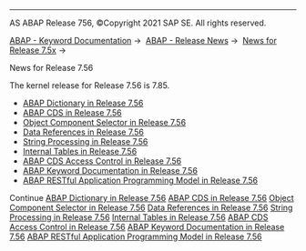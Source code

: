   

* * *

AS ABAP Release 756, ©Copyright 2021 SAP SE. All rights reserved.

[ABAP - Keyword Documentation](javascript:call_link\('abenabap.htm'\)) →  [ABAP - Release News](javascript:call_link\('abennews.htm'\)) →  [News for Release 7.5x](javascript:call_link\('abennews-75.htm'\)) → 

News for Release 7.56

The kernel release for Release 7.56 is 7.85.

-   [ABAP Dictionary in Release 7.56](javascript:call_link\('abennews-756-ddic.htm'\))
-   [ABAP CDS in Release 7.56](javascript:call_link\('abennews-756-abap_cds.htm'\))
-   [Object Component Selector in Release 7.56](javascript:call_link\('abennews-756-obj_comp_selector.htm'\))
-   [Data References in Release 7.56](javascript:call_link\('abennews-756-dref.htm'\))
-   [String Processing in Release 7.56](javascript:call_link\('abennews-756-strings.htm'\))
-   [Internal Tables in Release 7.56](javascript:call_link\('abennews-756-itab.htm'\))
-   [ABAP CDS Access Control in Release 7.56](javascript:call_link\('abennews-756-cds_access_control.htm'\))
-   [ABAP Keyword Documentation in Release 7.56](javascript:call_link\('abennews-756-abap_docu.htm'\))
-   [ABAP RESTful Application Programming Model in Release 7.56](javascript:call_link\('abennews-756-restful.htm'\))

Continue
[ABAP Dictionary in Release 7.56](javascript:call_link\('abennews-756-ddic.htm'\))
[ABAP CDS in Release 7.56](javascript:call_link\('abennews-756-abap_cds.htm'\))
[Object Component Selector in Release 7.56](javascript:call_link\('abennews-756-obj_comp_selector.htm'\))
[Data References in Release 7.56](javascript:call_link\('abennews-756-dref.htm'\))
[String Processing in Release 7.56](javascript:call_link\('abennews-756-strings.htm'\))
[Internal Tables in Release 7.56](javascript:call_link\('abennews-756-itab.htm'\))
[ABAP CDS Access Control in Release 7.56](javascript:call_link\('abennews-756-cds_access_control.htm'\))
[ABAP Keyword Documentation in Release 7.56](javascript:call_link\('abennews-756-abap_docu.htm'\))
[ABAP RESTful Application Programming Model in Release 7.56](javascript:call_link\('abennews-756-restful.htm'\))